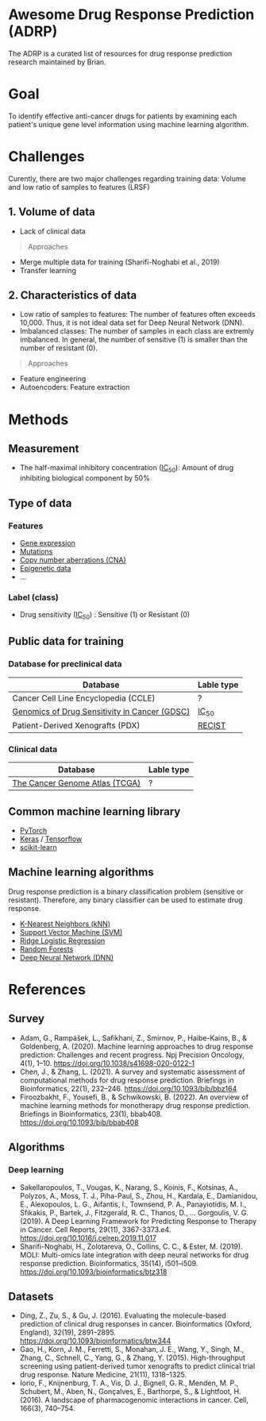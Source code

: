 # Awesome Drug Response Prediction (ADRP)

The ADRP is a curated list of resources for drug response prediction research maintained by Brian.

# Goal

To identify effective anti-cancer drugs for patients by examining each patient's unique gene level information using machine learning algorithm.

# Challenges

Curently, there are two major challenges regarding training data: Volume and low ratio of samples to features (LRSF)

## 1. Volume of data

- Lack of clinical data

> Approaches

- Merge multiple data for training (Sharifi-Noghabi et al., 2019)
- Transfer learning

## 2. Characteristics of data

- Low ratio of samples to features: The number of features often exceeds 10,000. Thus, it is not ideal data set for Deep Neural Network (DNN).
- Imbalanced classes: The number of samples in each class are extremly imbalanced. In general, the number of sensitive (1) is smaller than the number of resistant (0).

> Approaches 

- Feature engineering
- Autoencoders: Feature extraction

# Methods

## Measurement

- The half-maximal inhibitory concentration ([IC<sub>50</sub>]((https://en.wikipedia.org/wiki/IC50))): Amount of drug inhibiting biological component by 50%

## Type of data

### Features
- [Gene expression](https://en.wikipedia.org/wiki/Gene_expression)
- [Mutations](https://www.genome.gov/genetics-glossary/Mutation)
- [Copy number aberrations (CNA)](https://en.wikipedia.org/wiki/Copy_number_variation)
- [Epigenetic data](https://en.wikipedia.org/wiki/Epigenetics)
- ...

### Label (class)

- Drug sensitivity ([IC<sub>50</sub>]((https://en.wikipedia.org/wiki/IC50))) : Sensitive (1) or Resistant (0)

## Public data for training

### Database for preclinical data

| Database | Lable type |
| -------- | ---------- |
| Cancer Cell Line Encyclopedia (CCLE) | ? |
| [Genomics of Drug Sensitivity in Cancer (GDSC)](https://www.cancerrxgene.org/) | [IC<sub>50</sub>](https://en.wikipedia.org/wiki/IC50) |
| Patient-Derived Xenografts (PDX) | [RECIST](https://recist.eortc.org/) |

### Clinical data

| Database | Lable type |
| -------- | ---------- |
| [The Cancer Genome Atlas (TCGA)](https://www.cancer.gov/about-nci/organization/ccg/research/structural-genomics/tcga) | ? |

## Common machine learning library

- [PyTorch](https://pytorch.org/)
- [Keras](https://keras.io/) / [Tensorflow](https://www.tensorflow.org/)
- [scikit-learn](https://scikit-learn.org/stable/index.html)

## Machine learning algorithms

Drug response prediction is a binary classification problem (sensitive or resistant). Therefore, any binary classifier can be used to estimate drug response.

- [K-Nearest Neighbors (kNN)](https://en.wikipedia.org/wiki/K-nearest_neighbors_algorithm)
- [Support Vector Machine (SVM)](https://en.wikipedia.org/wiki/Support-vector_machine)
- [Ridge Logistic Regression](https://scikit-learn.org/stable/modules/linear_model.html)
- [Random Forests](https://en.wikipedia.org/wiki/Random_forest)
- [Deep Neural Network (DNN)](https://en.wikipedia.org/wiki/Deep_learning)

# References

## Survey

- Adam, G., Rampášek, L., Safikhani, Z., Smirnov, P., Haibe-Kains, B., & Goldenberg, A. (2020). Machine learning approaches to drug response prediction: Challenges and recent progress. Npj Precision Oncology, 4(1), 1–10. https://doi.org/10.1038/s41698-020-0122-1
- Chen, J., & Zhang, L. (2021). A survey and systematic assessment of computational methods for drug response prediction. Briefings in Bioinformatics, 22(1), 232–246. https://doi.org/10.1093/bib/bbz164
- Firoozbakht, F., Yousefi, B., & Schwikowski, B. (2022). An overview of machine learning methods for monotherapy drug response prediction. Briefings in Bioinformatics, 23(1), bbab408. https://doi.org/10.1093/bib/bbab408

## Algorithms

### Deep learning

- Sakellaropoulos, T., Vougas, K., Narang, S., Koinis, F., Kotsinas, A., Polyzos, A., Moss, T. J., Piha-Paul, S., Zhou, H., Kardala, E., Damianidou, E., Alexopoulos, L. G., Aifantis, I., Townsend, P. A., Panayiotidis, M. I., Sfikakis, P., Bartek, J., Fitzgerald, R. C., Thanos, D., … Gorgoulis, V. G. (2019). A Deep Learning Framework for Predicting Response to Therapy in Cancer. Cell Reports, 29(11), 3367-3373.e4. https://doi.org/10.1016/j.celrep.2019.11.017
- Sharifi-Noghabi, H., Zolotareva, O., Collins, C. C., & Ester, M. (2019). MOLI: Multi-omics late integration with deep neural networks for drug response prediction. Bioinformatics, 35(14), i501–i509. https://doi.org/10.1093/bioinformatics/btz318

## Datasets

- Ding, Z., Zu, S., & Gu, J. (2016). Evaluating the molecule-based prediction of clinical drug responses in cancer. Bioinformatics (Oxford, England), 32(19), 2891–2895. https://doi.org/10.1093/bioinformatics/btw344
- Gao, H., Korn, J. M., Ferretti, S., Monahan, J. E., Wang, Y., Singh, M., Zhang, C., Schnell, C., Yang, G., & Zhang, Y. (2015). High-throughput screening using patient-derived tumor xenografts to predict clinical trial drug response. Nature Medicine, 21(11), 1318–1325.
- Iorio, F., Knijnenburg, T. A., Vis, D. J., Bignell, G. R., Menden, M. P., Schubert, M., Aben, N., Gonçalves, E., Barthorpe, S., & Lightfoot, H. (2016). A landscape of pharmacogenomic interactions in cancer. Cell, 166(3), 740–754.


